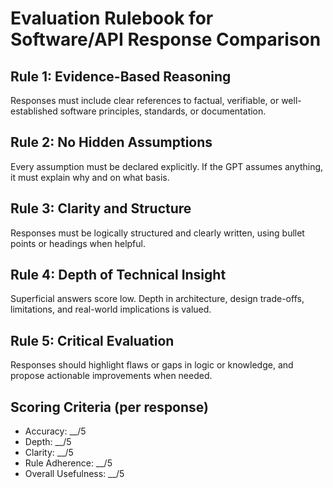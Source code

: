# Evaluation Rulebook for Software/API Response Comparison

## Rule 1: Evidence-Based Reasoning

Responses must include clear references to factual, verifiable, or well-established software principles, standards, or documentation.

## Rule 2: No Hidden Assumptions

Every assumption must be declared explicitly. If the GPT assumes anything, it must explain why and on what basis.

## Rule 3: Clarity and Structure

Responses must be logically structured and clearly written, using bullet points or headings when helpful.

## Rule 4: Depth of Technical Insight

Superficial answers score low. Depth in architecture, design trade-offs, limitations, and real-world implications is valued.

## Rule 5: Critical Evaluation

Responses should highlight flaws or gaps in logic or knowledge, and propose actionable improvements when needed.

## Scoring Criteria (per response)

- Accuracy: __/5
- Depth: __/5
- Clarity: __/5
- Rule Adherence: __/5
- Overall Usefulness: __/5
